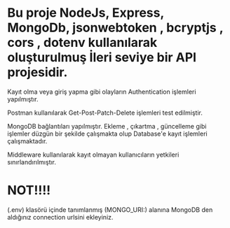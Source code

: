 # Bu proje  NodeJs, Express, MongoDb, jsonwebtoken , bcryptjs , cors , dotenv kullanılarak oluşturulmuş İleri seviye bir API projesidir.

 Kayıt olma veya giriş yapma gibi olayların Authentication işlemleri yapılmıştır.
 
 Postman kullanılarak Get-Post-Patch-Delete işlemleri test edilmiştir.
 
 MongoDB bağlantıları yapılmıştır. Ekleme , çıkartma , güncelleme gibi işlemler düzgün bir şekilde çalışmakta olup Database'e kayıt işlemleri çalışmaktadır.
 
 Middleware kullanılarak kayıt olmayan kullanıcıların yetkileri sınırlandırılmıştır.

 # NOT!!!! 
 
 (.env) klasörü içinde tanımlanmış (MONGO_URI:) alanına MongoDB den aldığınız connection urlsini ekleyiniz.
